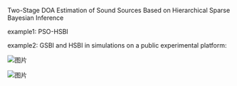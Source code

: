  Two-Stage DOA Estimation of Sound Sources Based on Hierarchical Sparse Bayesian Inference 
 
 example1: PSO-HSBI
 
 example2: GSBI and HSBI in simulations on a public experimental platform:
 
![图片](https://github.com/user-attachments/assets/bf7259db-57e2-478c-b49e-29544afb478f)

![图片](https://github.com/user-attachments/assets/00c893e1-04de-46c4-a445-f5ce2b09e671)

